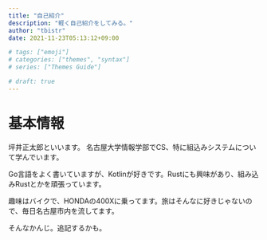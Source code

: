 ```yaml
---
title: "自己紹介"
description: "軽く自己紹介をしてみる。"
author: "tbistr"
date: 2021-11-23T05:13:12+09:00

# tags: ["emoji"]
# categories: ["themes", "syntax"]
# series: ["Themes Guide"]

# draft: true
---
```


# 基本情報

坪井正太郎といいます。
名古屋大学情報学部でCS、特に組込みシステムについて学んでいます。

Go言語をよく書いていますが、Kotlinが好きです。Rustにも興味があり、組み込みRustとかを頑張っています。

趣味はバイクで、HONDAの400Xに乗ってます。旅はそんなに好きじゃないので、毎日名古屋市内を流してます。

そんなかんじ。追記するかも。

